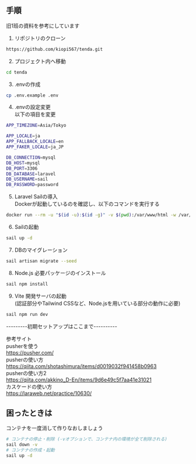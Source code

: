 ## 手順
旧1班の資料を参考にしています
1. リポジトリのクローン
```bash
https://github.com/kiopi567/tenda.git
```

2. プロジェクト内へ移動
``` bash
cd tenda
```

3. .envの作成
```bash
cp .env.example .env
```

4. .envの設定変更<br>
以下の項目を変更
```bash
APP_TIMEZONE=Asia/Tokyo

APP_LOCALE=ja
APP_FALLBACK_LOCALE=en
APP_FAKER_LOCALE=ja_JP

DB_CONNECTION=mysql
DB_HOST=mysql
DB_PORT=3306
DB_DATABASE=laravel
DB_USERNAME=sail
DB_PASSWORD=password
```

5. Laravel Sailの導入<br>
Dockerが起動しているのを確認し、以下のコマンドを実行する
```bash
docker run --rm -u "$(id -u):$(id -g)" -v $(pwd):/var/www/html -w /var/www/html laravelsail/php83-composer:latest composer install --ignore-platform-reqs
```

6. Sailの起動
```bash
sail up -d
```

7. DBのマイグレーション
```bash
sail artisan migrate --seed
```

8. Node.js 必要パッケージのインストール
```bash
sail npm install
```

9.  Vite 開発サーバの起動<br>
(認証部分やTailwind CSSなど、Node.jsを用いている部分の動作に必要)
```bash
sail npm run dev
```
---------初期セットアップはここまで----------

参考サイト<br>
pusherを使う<br>
https://pusher.com/<br>
pusherの使い方<br>
https://qiita.com/shotashimura/items/d0019032f941458b0963<br>
pusherの使い方2<br>
https://qiita.com/akkino_D-En/items/9d6e49c5f7aa41e31021<br>
カスケードの使い方<br>
https://laraweb.net/practice/10630/<br>

## 困ったときは
コンテナを一度消して作りなおしましょう
```bash
# コンテナの停止・削除 (-vオプションで、コンテナ内の環境が全て削除される)
sail down -v
# コンテナの作成・起動
sail up -d
```
